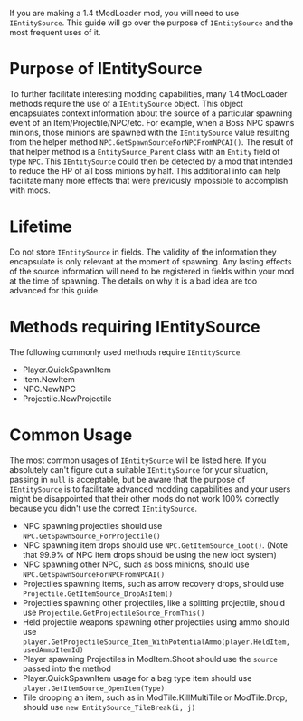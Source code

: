 If you are making a 1.4 tModLoader mod, you will need to use `IEntitySource`. This guide will go over the purpose of `IEntitySource` and the most frequent uses of it.

# Purpose of IEntitySource
To further facilitate interesting modding capabilities, many 1.4 tModLoader methods require the use of a `IEntitySource` object. This object encapsulates context information about the source of a particular spawning event of an Item/Projectile/NPC/etc. For example, when a Boss NPC spawns minions, those minions are spawned with the `IEntitySource` value resulting from the helper method `NPC.GetSpawnSourceForNPCFromNPCAI()`. The result of that helper method is a `EntitySource_Parent` class with an `Entity` field of type `NPC`. This `IEntitySource` could then be detected by a mod that intended to reduce the HP of all boss minions by half. This additional info can help facilitate many more effects that were previously impossible to accomplish with mods.

# Lifetime
Do not store `IEntitySource` in fields. The validity of the information they encapsulate is only relevant at the moment of spawning. Any lasting effects of the source information will need to be registered in fields within your mod at the time of spawning. The details on why it is a bad idea are too advanced for this guide.

# Methods requiring IEntitySource
The following commonly used methods require `IEntitySource`.
* Player.QuickSpawnItem
* Item.NewItem
* NPC.NewNPC
* Projectile.NewProjectile

# Common Usage
The most common usages of `IEntitySource` will be listed here. If you absolutely can't figure out a suitable `IEntitySource` for your situation, passing in `null` is acceptable, but be aware that the purpose of `IEntitySource` is to facilitate advanced modding capabilities and your users might be disappointed that their other mods do not work 100% correctly because you didn't use the correct `IEntitySource`.

* NPC spawning projectiles should use `NPC.GetSpawnSource_ForProjectile()`
* NPC spawning item drops should use `NPC.GetItemSource_Loot()`. (Note that 99.9% of NPC item drops should be using the new loot system)
* NPC spawning other NPC, such as boss minions, should use `NPC.GetSpawnSourceForNPCFromNPCAI()`
* Projectiles spawning items, such as arrow recovery drops, should use `Projectile.GetItemSource_DropAsItem()`
* Projectiles spawning other projectiles, like a splitting projectile, should use `Projectile.GetProjectileSource_FromThis()`
* Held projectile weapons spawning other projectiles using ammo should use `player.GetProjectileSource_Item_WithPotentialAmmo(player.HeldItem, usedAmmoItemId)`
* Player spawning Projectiles in ModItem.Shoot should use the `source` passed into the method
* Player.QuickSpawnItem usage for a bag type item should use `player.GetItemSource_OpenItem(Type)`
* Tile dropping an item, such as in ModTile.KillMultiTile or ModTile.Drop, should use `new EntitySource_TileBreak(i, j)`
